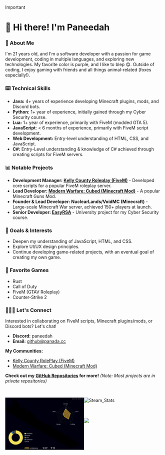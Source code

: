 > [!IMPORTANT]
>
> # 🚀 Hi there! I'm Paneedah
> 
> ### 💬 About Me
> I'm 21 years old, and I'm a software developer with a passion for game development, coding in multiple languages, and exploring new technologies. My favorite color is purple, and I like to blep 😋. Outside of coding, I enjoy gaming with friends and all things animal-related (foxes especially!).
>
> ### ⌨️ Technical Skills
> * **Java:** 4+ years of experience developing Minecraft plugins, mods, and Discord bots.
> * **Python:** 1+ year of experience, initially gained through my Cyber Security course.
> * **Lua:** 1+ year of experience, primarily with FiveM (modded GTA 5).
> * **JavaScript**: < 6 months of experience, primarily with FiveM script development.
> * **Web Development:** Entry-level understanding of HTML, CSS, and JavaScript.
> * **C#:** Entry-Level understanding & knowledge of C# achieved through creating scripts for FiveM servers.
>
> ### 📊 Notable Projects
> * **Development Manager: [Kelly County Roleplay (FiveM)](https://docs.kellycountyrp.com/)** - Developed core scripts for a popular FiveM roleplay server.
> * **Lead Developer: [Modern Warfare: Cubed (Minecraft Mod)](https://github.com/Cubed-Development/Modern-Warfare-Cubed)** - A popular Minecraft Guns Mod.
> * **Founder & Lead Developer: NuclearLands/VoidMC (Minecraft)** - Large-scale Minecraft War server, achieved 150+ players at launch.
> * **Senior Developer: [EasyRSA](https://github.com/ameasere/EasyRSA)** - University project for my Cyber Security course.
>
> ### 📌 Goals & Interests
> * Deepen my understanding of JavaScript, HTML, and CSS.
> * Explore UI/UX design principles.
> * Continue developing game-related projects, with an eventual goal of creating my own game. 
>
> ### 👾 Favorite Games
> * Rust
> * Call of Duty
> * FiveM (GTAV Roleplay)
> * Counter-Strike 2
>
> ### 🧑🏻‍💻 Let's Connect
> Interested in collaborating on FiveM scripts, Minecraft plugins/mods, or Discord bots? Let's chat!
>
> * **Discord:** paneedah
> * **Email:** github@panada.cc
>
> **My Communities:**
> * [Kelly County RolePlay (FiveM)](https://discord.gg/kcdojrp)
> * [Modern Warfare: Cubed (Minecraft Mod)](https://discord.gg/FxmrYg2eny) 
> 
> **Check out my [GitHub Repositories](https://github.com/Paneedah?tab=repositories) for more!** *(Note: Most projects are in private repositories)*

<br>
<div>
  <img src="https://raw.githubusercontent.com/Paneedah/Paneedah/414e9741a1c9a07f257855ebeee53fc4d248e22a/profile-3d-contrib/profile-night-rainbow.svg" alt="Commit_Stats" style="float: left;  width: 50%; max-height: 35%">
  <img src="https://steam-stat.vercel.app/api?profileName=Paneedah" alt="Steam_Stats" style="float: left; width: 47%; max-height: 35%">
  
  <br><br><br>
  
  <img src="https://github-profile-trophy.vercel.app/?username=paneedah&theme=nord&column=7">
</div>
